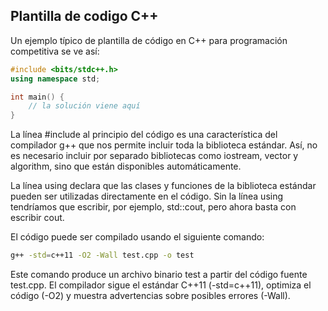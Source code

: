 ## Plantilla de codigo C++
Un ejemplo típico de plantilla de código en C++ para programación competitiva se ve así:

```cpp
#include <bits/stdc++.h>
using namespace std;

int main() {
    // la solución viene aquí
}
```

La línea #include al principio del código es una característica del compilador g++ que nos permite incluir toda la biblioteca estándar. Así, no es necesario incluir por separado bibliotecas como iostream, vector y algorithm, sino que están disponibles automáticamente.

La línea using declara que las clases y funciones de la biblioteca estándar pueden ser utilizadas directamente en el código. Sin la línea using tendríamos que escribir, por ejemplo, std::cout, pero ahora basta con escribir cout.

El código puede ser compilado usando el siguiente comando:

```bash
g++ -std=c++11 -O2 -Wall test.cpp -o test
```

Este comando produce un archivo binario test a partir del código fuente test.cpp. El compilador sigue el estándar C++11 (-std=c++11), optimiza el código (-O2) y muestra advertencias sobre posibles errores (-Wall).